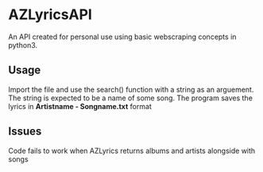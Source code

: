# AZLyricsAPI
An API created for personal use using basic webscraping concepts in python3.

## Usage
Import the file and use the search() function with a string as an arguement. The string is expected to be a name of some song. The program saves the lyrics in __Artistname - Songname.txt__ format

## Issues
Code fails to work when AZLyrics returns albums and artists alongside with songs

